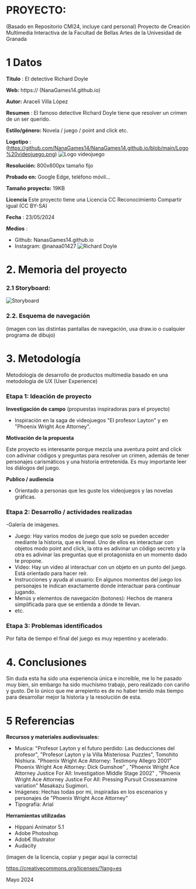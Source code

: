 # PROYECTO: 

(Basado en Repositorio CMI24, incluye card personal)
Proyecto de Creación Multimedia Interactiva de la  Facultad de Bellas Artes de la Univesidad de Granada



# 1 Datos 



**Titulo** : El detective Richard Doyle

**Web:**   https://    (NanaGames14.github.io)

**Autor:**  Araceli Villa López

**Resumen** : El famoso detective Richard Doyle tiene que resolver un crimen de un ser querido.

**Estilo/género:**  Novela / juego / point and click etc.

**Logotipo** : (https://github.com/NanaGames14/NanaGames14.github.io/blob/main/Logo%20videojuego.png) 
![Logo videojuego](https://github.com/NanaGames14/NanaGames14.github.io/assets/170507193/43d92585-fbff-4d39-a2fc-83b6d2135865)



**Resolución:** 800x600px tamaño fijo 

**Probado en:**     Google Edge, teléfono móvil...

**Tamaño proyecto:** 19KB 

**Licencia** Este proyecto tiene una Licencia CC Reconocimiento Compartir igual (CC BY-SA)

**Fecha** : 23/05/2024

**Medios** :

- Github: NanasGames14.github.io
- Instagram: @nanaa01427
![Richard Doyle](https://github.com/NanaGames14/NanaGames14.github.io/assets/170507193/de83d5d2-cecb-491e-a76e-025208890a16)




# 2. Memoria del proyecto 

### 2.1 Storyboard: 
![Storyboard](https://github.com/NanaGames14/NanaGames14.github.io/assets/170507193/8ca82bf0-8aed-4b2e-adf9-a32f858c48fb)







### 2.2. Esquema de navegación 



(imagen con las distintas pantallas de navegación, usa draw.io o cualquier programa de dibujo)







# 3. Metodología

Metodología de desarrollo de productos multimedia basado en una metodología de UX (User Experience)



### Etapa 1: Ideación de proyecto

**Investigación de campo** (propuestas inspiradoras para el proyecto)

- Inspiración en la saga de videojuegos "El profesor Layton" y en "Phoenix Wright Ace Attorney".
  



**Motivación de la propuesta** 

Este  proyecto es interesante porque mezcla una aventura point and click con adivinar códigos y preguntas para resolver un crimen, además de tener personajes carismáticos y una historia entretenida. Es muy importante leer los diálogos del juego. 



**Publico / audiencia**

- Orientado a personas que les guste los videojuegos y las novelas gráficas. 





### Etapa 2: Desarrollo / actividades realizadas

-Galería de imágenes. 
- Juego: Hay varios modos de juego que solo se pueden acceder mediante la historia, que es lineal. Uno de ellos es interactuar con objetos modo point and click, la otra es adivinar un código secreto y la otra es adivinar las preguntas que el protagonista en un momento dado te propone.  
- Video: Hay un video al interactuar con un objeto en un punto del juego. Está orientado para hacer reír. 
- Instrucciones y ayuda al usuario: En algunos momentos del juego los personajes te indican exactamente donde interactuar para continuar jugando. 
- Menús y elementos de navegación (botones): Hechos de manera simplificada para que se entienda a dónde te llevan. 
- etc.



### Etapa 3: Problemas identificados

Por falta de tiempo el final del juego es muy repentino y acelerado.



# 4. Conclusiones 

Sin duda esta ha sido una experiencia única e increíble, me lo he pasado muy bien, sin embargo ha sido muchísmo trabajo, pero realizado con cariño y gusto. De lo único que me arrepiento es de no haber tenido más tiempo para desarrollar mejor la historia y la resolución de esta.







# 5 Referencias 


**Recursos y materiales audiovisuales:**

* Musica:  "Profesor Layton y el futuro perdido: Las deducciones del profesor", "Profesor Layton y la Villa Misteriosa: Puzzles", Tomohito Nishiura.
  "Phoenix Wright Ace Attorney: Testimony Allegro 2001" Phoenix Wright Ace Attorney: Dick Gumshoe" , "Phoenix Wright Ace Attorney Justice For All: Investigation Middle Stage 2002" , "Phoenix Wright Ace Attorney Justice For All: Pressing Pursuit Crossexamine variation" Masakazu Sugimori.
* Imágenes:  Hechas todas por mi, inspiradas en los escenarios y personajes de "Phoenix Wright Acce Attorney"
* Tipografía: Arial

**Herramientas utilizadas**

- Hippani Animator 5.1
- Adobe Photoshop
- Adob€ Illustrator
- Audacity



(imagen de la licencia, copiar y pegar aquí la correcta)

https://creativecommons.org/licenses/?lang=es

Mayo 2024
